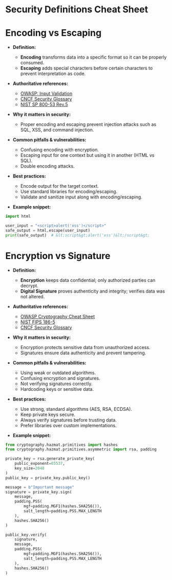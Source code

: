 # Security Definitions Cheat Sheet

# Encoding vs Escaping

- **Definition:**
    - **Encoding** transforms data into a specific format so it can be properly consumed.
    - **Escaping** adds special characters before certain characters to prevent interpretation as code.

- **Authoritative references:**
    - [OWASP: Input Validation][1]
    - [CNCF Security Glossary][2]
    - [NIST SP 800-53 Rev.5][3]

- **Why it matters in security:**
    - Proper encoding and escaping prevent injection attacks such as SQL, XSS, and command injection.

- **Common pitfalls & vulnerabilities:**
    - Confusing encoding with encryption.
    - Escaping input for one context but using it in another (HTML vs SQL).
    - Double encoding attacks.

- **Best practices:**
    - Encode output for the target context.
    - Use standard libraries for encoding/escaping.
    - Validate and sanitize input along with encoding/escaping.

- **Example snippet:**

```python
import html

user_input = "<script>alert('xss')</script>"
safe_output = html.escape(user_input)
print(safe_output)  # &lt;script&gt;alert('xss')&lt;/script&gt;
```

# Encryption vs Signature

- **Definition:**
    - **Encryption** keeps data confidential; only authorized parties can decrypt.
    - **Digital Signature** proves authenticity and integrity; verifies data was not altered.

- **Authoritative references:**
    - [OWASP Cryptography Cheat Sheet][4]
    - [NIST FIPS 186-5][5]
    - [CNCF Security Glossary][2]

- **Why it matters in security:**
    - Encryption protects sensitive data from unauthorized access.
    - Signatures ensure data authenticity and prevent tampering.

- **Common pitfalls & vulnerabilities:**
    - Using weak or outdated algorithms.
    - Confusing encryption and signatures.
    - Not verifying signatures correctly.
    - Hardcoding keys or sensitive data.

- **Best practices:**
    - Use strong, standard algorithms (AES, RSA, ECDSA).
    - Keep private keys secure.
    - Always verify signatures before trusting data.
    - Prefer libraries over custom implementations.

- **Example snippet:**

```python
from cryptography.hazmat.primitives import hashes
from cryptography.hazmat.primitives.asymmetric import rsa, padding

private_key = rsa.generate_private_key(
    public_exponent=65537,
    key_size=2048
)
public_key = private_key.public_key()

message = b"Important message"
signature = private_key.sign(
    message,
    padding.PSS(
        mgf=padding.MGF1(hashes.SHA256()),
        salt_length=padding.PSS.MAX_LENGTH
    ),
    hashes.SHA256()
)

public_key.verify(
    signature,
    message,
    padding.PSS(
        mgf=padding.MGF1(hashes.SHA256()),
        salt_length=padding.PSS.MAX_LENGTH
    ),
    hashes.SHA256()
)
```

[1]: <https://owasp.org/www-project-top-ten/2017/A1_2017-Injection.html>
[2]: <https://github.com/cncf/glossary>
[3]: <https://csrc.nist.gov/publications/detail/sp/800-53/rev-5/final>
[4]: <https://cheatsheetseries.owasp.org/cheatsheets/Cryptographic_Storage_Cheat_Sheet.html>
[5]: <https://csrc.nist.gov/publications/detail/fips/186/5/final>

